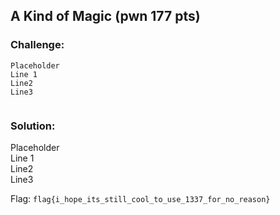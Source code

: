 ## A Kind of Magic (pwn 177 pts)  
### Challenge:  
```
Placeholder    
Line 1    
Line2    
Line3    
  
```
  
### Solution:  
Placeholder    
Line 1    
Line2    
Line3    
  
  
Flag: `flag{i_hope_its_still_cool_to_use_1337_for_no_reason}`  
  
